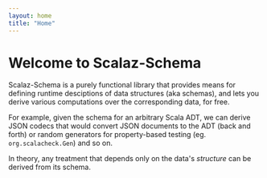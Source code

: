```yaml
---
layout: home
title: "Home"
---
```


# Welcome to Scalaz-Schema

Scalaz-Schema is a purely functional library that provides means for defining runtime desciptions of data structures (aka schemas), and lets you derive various computations over the corresponding data, for free.

For example, given the schema for an arbitrary Scala ADT, we can derive JSON codecs that would convert JSON documents to the ADT (back and forth) or random generators for property-based testing (eg. `org.scalacheck.Gen`) and so on.

In theory, any treatment that depends only on the data's *structure* can be derived from its schema.


